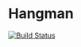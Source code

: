 # Hangman
[![Build Status](https://travis-ci.com/Nightopas/Hangman.svg?branch=issue-4)](https://travis-ci.com/Nightopas/Hangman)

